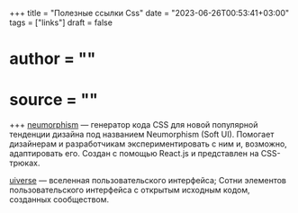 +++
title = "Полезные ссылки Css"
date = "2023-06-26T00:53:41+03:00"
tags = ["links"]
draft = false

# author = ""
# source = ""
+++
[neumorphism](neumorphism.io)  — генератор кода CSS для новой популярной тенденции дизайна под названием Neumorphism (Soft UI). Помогает дизайнерам и разработчикам экспериментировать с ним и, возможно, адаптировать его. Создан с помощью React.js и представлен на CSS-трюках.

[uiverse](uiverse.io)  — вселенная пользовательского интерфейса; Сотни элементов пользовательского интерфейса с открытым исходным кодом, созданных сообществом.
